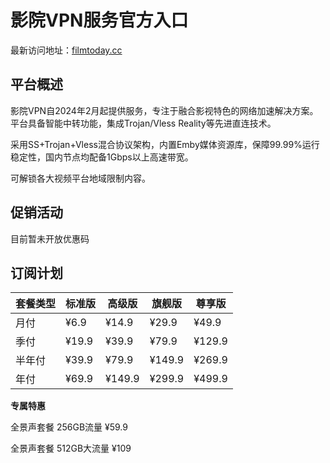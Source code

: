 # 影院VPN服务官方入口

最新访问地址：[filmtoday.cc](https://url.gogogomiao.one/QYTN)

## 平台概述

影院VPN自2024年2月起提供服务，专注于融合影视特色的网络加速解决方案。平台具备智能中转功能，集成Trojan/Vless Reality等先进直连技术。

采用SS+Trojan+Vless混合协议架构，内置Emby媒体资源库，保障99.99%运行稳定性，国内节点均配备1Gbps以上高速带宽。

可解锁各大视频平台地域限制内容。

## 促销活动

目前暂未开放优惠码

## 订阅计划

| 套餐类型 | 标准版 | 高级版 | 旗舰版 | 尊享版 |
|----------|--------|--------|--------|--------|
| 月付 | ¥6.9 | ¥14.9 | ¥29.9 | ¥49.9 |
| 季付 | ¥19.9 | ¥39.9 | ¥79.9 | ¥129.9 |
| 半年付 | ¥39.9 | ¥79.9 | ¥149.9 | ¥269.9 |
| 年付 | ¥69.9 | ¥149.9 | ¥299.9 | ¥499.9 |

**专属特惠**

全景声套餐 256GB流量 ¥59.9

全景声套餐 512GB大流量 ¥109